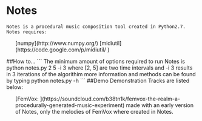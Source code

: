 # Notes
```
Notes is a procedural music composition tool created in Python2.7. 
Notes requires:
```
<ul>
[numpy](http://www.numpy.org/)
[midiutil](https://code.google.com/p/midiutil/ )
</ul>
##How to...
```
The minimum amount of options required to run Notes is
python notes.py 2 5 -i 3
where [2, 5] are two time intervals and -i 3 results in 3 iterations of the algorithim
more information and methods can be found by typing
python notes.py -h
```
##Demo
Demonstration Tracks are listed below:
<ul>
[FemVox: ](https://soundcloud.com/b38tn1k/femvox-the-realm-a-procedurally-generated-music-experiment) made with an early version of Notes, only the melodies of FemVox where created in Notes.
</ul>


